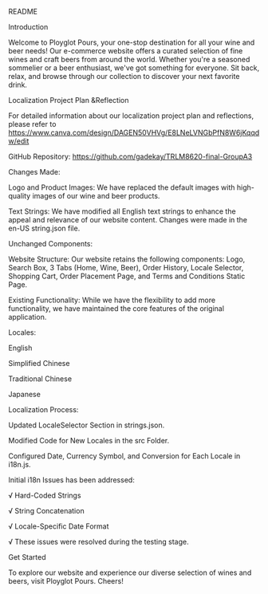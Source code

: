README

Introduction

Welcome to Ployglot Pours, your one-stop destination for all your wine and beer needs! Our e-commerce website offers a curated selection of fine wines and craft beers from around the world. Whether you're a seasoned sommelier or a beer enthusiast, we've got something for everyone. Sit back, relax, and browse through our collection to discover your next favorite drink.

Localization Project Plan &Reflection

For detailed information about our localization project plan and reflections, please refer to https://www.canva.com/design/DAGEN50VHVg/E8LNeLVNGbPfN8W6jKqqdw/edit


GitHub Repository: https://github.com/gadekay/TRLM8620-final-GroupA3


Changes Made:

Logo and Product Images: We have replaced the default images with high-quality images of our wine and beer products.

Text Strings: We have modified all English text strings to enhance the appeal and relevance of our website content. Changes were made in the en-US string.json file.

Unchanged Components:

Website Structure: Our website retains the following components: Logo, Search Box, 3 Tabs (Home, Wine, Beer), Order History, Locale Selector, Shopping Cart, Order Placement Page, and Terms and Conditions Static Page.

Existing Functionality: While we have the flexibility to add more functionality, we have maintained the core features of the original application.


Locales:


English

Simplified Chinese

Traditional Chinese

Japanese


Localization Process:

Updated LocaleSelector Section in strings.json.

Modified Code for New Locales in the src Folder.

Configured Date, Currency Symbol, and Conversion for Each Locale in i18n.js.



Initial i18n Issues has been addressed:

√ Hard-Coded Strings

√ String Concatenation

√ Locale-Specific Date Format

√ These issues were resolved during the testing stage.



Get Started

To explore our website and experience our diverse selection of wines and beers, visit Ployglot Pours. Cheers!
